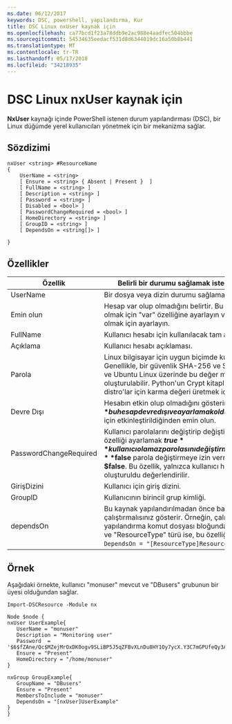 ```yaml
---
ms.date: 06/12/2017
keywords: DSC, powershell, yapılandırma, Kur
title: DSC Linux nxUser kaynak için
ms.openlocfilehash: ca77bcd1f23a78ddb9e2ac988e4aadfec504bbbe
ms.sourcegitcommit: 54534635eedacf531d8d6344019dc16a50b8b441
ms.translationtype: MT
ms.contentlocale: tr-TR
ms.lasthandoff: 05/17/2018
ms.locfileid: "34218935"
---
```

# <a name="dsc-for-linux-nxuser-resource"></a>DSC Linux nxUser kaynak için

**NxUser** kaynağı içinde PowerShell istenen durum yapılandırması (DSC), bir Linux düğümde yerel kullanıcıları yönetmek için bir mekanizma sağlar.

## <a name="syntax"></a>Sözdizimi

```
nxUser <string> #ResourceName
{
    UserName = <string>
    [ Ensure = <string> { Absent | Present }  ]
    [ FullName = <string> ]
    [ Description = <string> ]
    [ Password = <string> ]
    [ Disabled = <bool> ]
    [ PasswordChangeRequired = <bool> ]
    [ HomeDirectory = <string> ]
    [ GroupID = <string> ]
    [ DependsOn = <string[]> ]

}
```

## <a name="properties"></a>Özellikler

|  Özellik |  Belirli bir durumu sağlamak istediğiniz hesap adını gösterir. |
|---|---|
| UserName| Bir dosya veya dizin durumu sağlamak istediğiniz konumu belirtir.|
| Emin olun| Hesap var olup olmadığını belirtir. Bu hesabı var olduğundan emin olmak için "var" özelliğine ayarlayın ve "Mevcut için" hesap yok emin olmak için ayarlayın.|
| FullName| Kullanıcı hesabı için kullanılacak tam adını içeren dize.|
| Açıklama| Kullanıcı hesabı açıklaması.|
| Parola| Linux bilgisayar için uygun biçimde kullanıcılar parola karması. Genellikle, bir güvenlik SHA-256 ve SHA-512 karma budur. Debian ve Ubuntu Linux üzerinde bu değer mkpasswd komutuyla oluşturulabilir. Python'un Crypt kitaplığının crypt yöntemi diğer Linux distro'lar için karma değeri üretmek için kullanılır.|
| Devre Dışı| Hesabın etkin olup olmadığını gösterir. Bu özelliği ayarlamak **$true** bu hesap devre dışı ve ayarlamak olduğunu emin olmak için **$false** için etkinleştirildiğinden emin olun.|
| PasswordChangeRequired| Kullanıcı parolalarını değiştirip değiştiremeyeceğini gösterir. Bu özelliği ayarlamak **$true** kullanıcı olamaz parolasını değiştirmek ve ayarlamak emin olmak için **$false** parola değiştirmeye izin vermek için. Varsayılan değer **$false**. Bu özellik, yalnızca kullanıcı hesabını daha önce yoktu ve oluşturuldu değerlendirilir.|
| GirişDizini| Kullanıcı için giriş dizini.|
| GroupID| Kullanıcının birincil grup kimliği.|
| dependsOn | Bu kaynak yapılandırılmadan önce başka bir kaynak yapılandırmasını çalıştırmalısınız gösterir. Örneğin, çalıştırmak istediğiniz kaynak yapılandırma komut dosyası bloğunda Kimliğini ilk "ResourceName" ve "ResourceType" türü ise, bu özelliği kullanan sözdizimi ise `DependsOn = "[ResourceType]ResourceName"`.|

## <a name="example"></a>Örnek

Aşağıdaki örnekte, kullanıcı "monuser" mevcut ve "DBusers" grubunun bir üyesi olduğundan sağlar.

```
Import-DSCResource -Module nx

Node $node {
nxUser UserExample{
   UserName = "monuser"
   Description = "Monitoring user"
   Password  =    '$6$fZAne/Qc$MZejMrOxDK0ogv9SLiBP5J5qZFBvXLnDu8HY1Oy7ycX.Y3C7mGPUfeQy3A82ev3zIabhDQnj2ayeuGn02CqE/0'
   Ensure = "Present"
   HomeDirectory = "/home/monuser"
}

nxGroup GroupExample{
   GroupName = "DBusers"
   Ensure = "Present"
   MembersToInclude = "monuser"
   DependsOn = "[nxUser]UserExample"
}
}
```